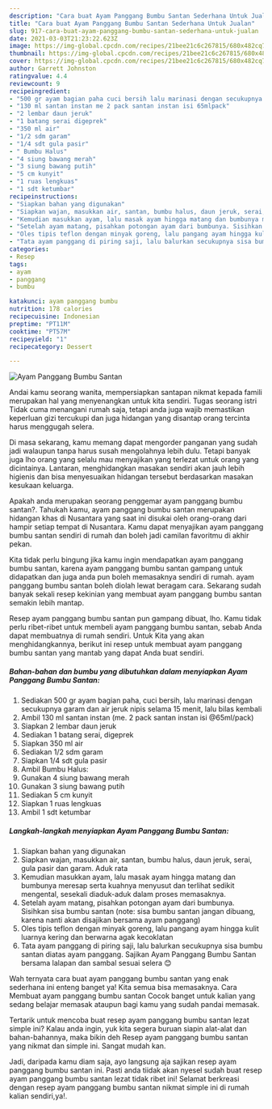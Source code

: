 ```yaml
---
description: "Cara buat Ayam Panggang Bumbu Santan Sederhana Untuk Jualan"
title: "Cara buat Ayam Panggang Bumbu Santan Sederhana Untuk Jualan"
slug: 917-cara-buat-ayam-panggang-bumbu-santan-sederhana-untuk-jualan
date: 2021-03-03T21:23:22.623Z
image: https://img-global.cpcdn.com/recipes/21bee21c6c267815/680x482cq70/ayam-panggang-bumbu-santan-foto-resep-utama.jpg
thumbnail: https://img-global.cpcdn.com/recipes/21bee21c6c267815/680x482cq70/ayam-panggang-bumbu-santan-foto-resep-utama.jpg
cover: https://img-global.cpcdn.com/recipes/21bee21c6c267815/680x482cq70/ayam-panggang-bumbu-santan-foto-resep-utama.jpg
author: Garrett Johnston
ratingvalue: 4.4
reviewcount: 9
recipeingredient:
- "500 gr ayam bagian paha cuci bersih lalu marinasi dengan secukupnya garam dan air jeruk nipis selama 15 menit lalu bilas kembali"
- "130 ml santan instan me 2 pack santan instan isi 65mlpack"
- "2 lembar daun jeruk"
- "1 batang serai digeprek"
- "350 ml air"
- "1/2 sdm garam"
- "1/4 sdt gula pasir"
- " Bumbu Halus"
- "4 siung bawang merah"
- "3 siung bawang putih"
- "5 cm kunyit"
- "1 ruas lengkuas"
- "1 sdt ketumbar"
recipeinstructions:
- "Siapkan bahan yang digunakan"
- "Siapkan wajan, masukkan air, santan, bumbu halus, daun jeruk, serai, gula pasir dan garam. Aduk rata"
- "Kemudian masukkan ayam, lalu masak ayam hingga matang dan bumbunya meresap serta kuahnya menyusut dan terlihat sedikit mengental, sesekali diaduk-aduk dalam proses memasaknya."
- "Setelah ayam matang, pisahkan potongan ayam dari bumbunya. Sisihkan sisa bumbu santan (note: sisa bumbu santan jangan dibuang, karena nanti akan disajikan bersama ayam panggang)"
- "Oles tipis teflon dengan minyak goreng, lalu pangang ayam hingga kulit luarnya kering dan berwarna agak kecoklatan"
- "Tata ayam panggang di piring saji, lalu balurkan secukupnya sisa bumbu santan diatas ayam panggang. Sajikan Ayam Panggang Bumbu Santan bersama lalapan dan sambal sesuai selera 😊"
categories:
- Resep
tags:
- ayam
- panggang
- bumbu

katakunci: ayam panggang bumbu 
nutrition: 178 calories
recipecuisine: Indonesian
preptime: "PT11M"
cooktime: "PT57M"
recipeyield: "1"
recipecategory: Dessert

---
```



![Ayam Panggang Bumbu Santan](https://img-global.cpcdn.com/recipes/21bee21c6c267815/680x482cq70/ayam-panggang-bumbu-santan-foto-resep-utama.jpg)

Andai kamu seorang wanita, mempersiapkan santapan nikmat kepada famili merupakan hal yang menyenangkan untuk kita sendiri. Tugas seorang istri Tidak cuma menangani rumah saja, tetapi anda juga wajib memastikan keperluan gizi tercukupi dan juga hidangan yang disantap orang tercinta harus menggugah selera.

Di masa  sekarang, kamu memang dapat mengorder panganan yang sudah jadi walaupun tanpa harus susah mengolahnya lebih dulu. Tetapi banyak juga lho orang yang selalu mau menyajikan yang terlezat untuk orang yang dicintainya. Lantaran, menghidangkan masakan sendiri akan jauh lebih higienis dan bisa menyesuaikan hidangan tersebut berdasarkan masakan kesukaan keluarga. 



Apakah anda merupakan seorang penggemar ayam panggang bumbu santan?. Tahukah kamu, ayam panggang bumbu santan merupakan hidangan khas di Nusantara yang saat ini disukai oleh orang-orang dari hampir setiap tempat di Nusantara. Kamu dapat menyajikan ayam panggang bumbu santan sendiri di rumah dan boleh jadi camilan favoritmu di akhir pekan.

Kita tidak perlu bingung jika kamu ingin mendapatkan ayam panggang bumbu santan, karena ayam panggang bumbu santan gampang untuk didapatkan dan juga anda pun boleh memasaknya sendiri di rumah. ayam panggang bumbu santan boleh diolah lewat beragam cara. Sekarang sudah banyak sekali resep kekinian yang membuat ayam panggang bumbu santan semakin lebih mantap.

Resep ayam panggang bumbu santan pun gampang dibuat, lho. Kamu tidak perlu ribet-ribet untuk membeli ayam panggang bumbu santan, sebab Anda dapat membuatnya di rumah sendiri. Untuk Kita yang akan menghidangkannya, berikut ini resep untuk membuat ayam panggang bumbu santan yang mantab yang dapat Anda buat sendiri.

<!--inarticleads1-->

##### Bahan-bahan dan bumbu yang dibutuhkan dalam menyiapkan Ayam Panggang Bumbu Santan:

1. Sediakan 500 gr ayam bagian paha, cuci bersih, lalu marinasi dengan secukupnya garam dan air jeruk nipis selama 15 menit, lalu bilas kembali
1. Ambil 130 ml santan instan (me. 2 pack santan instan isi @65ml/pack)
1. Siapkan 2 lembar daun jeruk
1. Sediakan 1 batang serai, digeprek
1. Siapkan 350 ml air
1. Sediakan 1/2 sdm garam
1. Siapkan 1/4 sdt gula pasir
1. Ambil  Bumbu Halus:
1. Gunakan 4 siung bawang merah
1. Gunakan 3 siung bawang putih
1. Sediakan 5 cm kunyit
1. Siapkan 1 ruas lengkuas
1. Ambil 1 sdt ketumbar




<!--inarticleads2-->

##### Langkah-langkah menyiapkan Ayam Panggang Bumbu Santan:

1. Siapkan bahan yang digunakan
1. Siapkan wajan, masukkan air, santan, bumbu halus, daun jeruk, serai, gula pasir dan garam. Aduk rata
1. Kemudian masukkan ayam, lalu masak ayam hingga matang dan bumbunya meresap serta kuahnya menyusut dan terlihat sedikit mengental, sesekali diaduk-aduk dalam proses memasaknya.
1. Setelah ayam matang, pisahkan potongan ayam dari bumbunya. Sisihkan sisa bumbu santan (note: sisa bumbu santan jangan dibuang, karena nanti akan disajikan bersama ayam panggang)
1. Oles tipis teflon dengan minyak goreng, lalu pangang ayam hingga kulit luarnya kering dan berwarna agak kecoklatan
1. Tata ayam panggang di piring saji, lalu balurkan secukupnya sisa bumbu santan diatas ayam panggang. Sajikan Ayam Panggang Bumbu Santan bersama lalapan dan sambal sesuai selera 😊




Wah ternyata cara buat ayam panggang bumbu santan yang enak sederhana ini enteng banget ya! Kita semua bisa memasaknya. Cara Membuat ayam panggang bumbu santan Cocok banget untuk kalian yang sedang belajar memasak ataupun bagi kamu yang sudah pandai memasak.

Tertarik untuk mencoba buat resep ayam panggang bumbu santan lezat simple ini? Kalau anda ingin, yuk kita segera buruan siapin alat-alat dan bahan-bahannya, maka bikin deh Resep ayam panggang bumbu santan yang nikmat dan simple ini. Sangat mudah kan. 

Jadi, daripada kamu diam saja, ayo langsung aja sajikan resep ayam panggang bumbu santan ini. Pasti anda tiidak akan nyesel sudah buat resep ayam panggang bumbu santan lezat tidak ribet ini! Selamat berkreasi dengan resep ayam panggang bumbu santan nikmat simple ini di rumah kalian sendiri,ya!.

